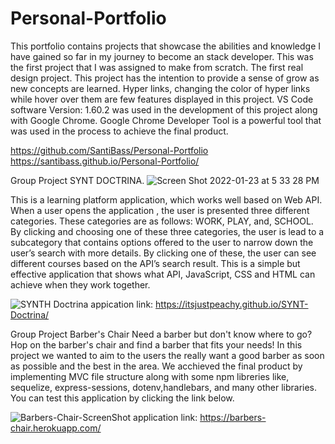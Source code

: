 # Personal-Portfolio
 This portfolio contains projects that showcase the abilities and knowledge I have gained so far in my journey
 to become an stack developer. This was the first project that I was assigned to make from scratch. The first
 real design project.
This project has the intention to provide a sense of grow as new concepts are learned. Hyper links, changing the color of 
hyper links while hover over them are few features displayed in this project. VS Code software Version: 1.60.2 was used in the development of this
project along with Google Chrome. Google Chrome Developer Tool is a powerful tool that was used in the process to 
achieve the final product.


https://github.com/SantiBass/Personal-Portfolio
https://santibass.github.io/Personal-Portfolio/


Group Project SYNT DOCTRINA.
![Screen Shot 2022-01-23 at 5 33 28 PM](https://user-images.githubusercontent.com/90415841/150708278-0a96fd73-685e-4862-92aa-13240b73be4c.png)

This is a learning platform application, which works well based on Web API. When a user opens the application , the user is presented three different categories. These categories are as follows: WORK, PLAY, and, SCHOOL. By clicking and choosing one of these three categories, the user is lead to a subcategory that contains options offered to the user to narrow down the user’s search with more details. By clicking one of these, the user can see different courses based on the API’s search result. This is a simple but effective application that shows what API, JavaScript, CSS and HTML can achieve when they work together.



![SYNTH Doctrina](https://itsjustpeachy.github.io/SYNT-Doctrina/)
appication link: https://itsjustpeachy.github.io/SYNT-Doctrina/

Group Project Barber's Chair
Need a barber but don't know where to go? Hop on the barber's chair and find a barber that fits your needs! In this project we wanted to aim to the users the really want a good barber as soon as possible and the best in the area. We acchieved the final product by implementing MVC file structure along with some npm libreries like, sequelize, express-sessions, dotenv,handlebars, and many other libraries. You can test this application by clicking the link below.


![Barbers-Chair-ScreenShot](https://user-images.githubusercontent.com/90415841/150707999-f0dd2379-3bf1-48e4-9b12-051e55df2c53.png)
application link: https://barbers-chair.herokuapp.com/
